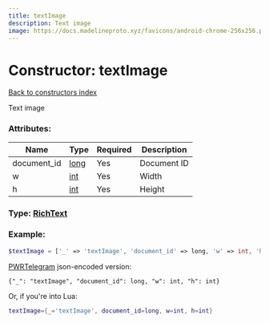 ```yaml
---
title: textImage
description: Text image
image: https://docs.madelineproto.xyz/favicons/android-chrome-256x256.png
---
```

# Constructor: textImage  
[Back to constructors index](index.md)



Text image

### Attributes:

| Name     |    Type       | Required | Description |
|----------|---------------|----------|-------------|
|document\_id|[long](../types/long.md) | Yes|Document ID|
|w|[int](../types/int.md) | Yes|Width|
|h|[int](../types/int.md) | Yes|Height|



### Type: [RichText](../types/RichText.md)


### Example:

```php
$textImage = ['_' => 'textImage', 'document_id' => long, 'w' => int, 'h' => int];
```  

[PWRTelegram](https://pwrtelegram.xyz) json-encoded version:

```
{"_": "textImage", "document_id": long, "w": int, "h": int}
```


Or, if you're into Lua:

```lua
textImage={_='textImage', document_id=long, w=int, h=int}

```


